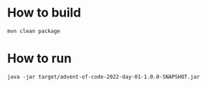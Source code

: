 # How to build

```
mvn clean package
```

# How to run

```
java -jar target/advent-of-code-2022-day-01-1.0.0-SNAPSHOT.jar
```